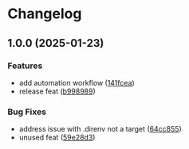 # Changelog

## 1.0.0 (2025-01-23)


### Features

* add automation workflow ([141fcea](https://github.com/devphaseX/mingle/commit/141fcea9ba136bd966d19d6af560622bb87726b6))
* release feat ([b998989](https://github.com/devphaseX/mingle/commit/b9989893a4095dfd0b7df211f0444e1c20614bde))


### Bug Fixes

* address issue with .direnv not a target ([64cc855](https://github.com/devphaseX/mingle/commit/64cc85506c89dfd65dae0df53ff82ac3068494fc))
* unused feat ([59e28d3](https://github.com/devphaseX/mingle/commit/59e28d3a5272baa6341ba2ced7d1bd99b308d19d))
